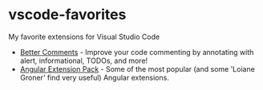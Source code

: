 # vscode-favorites
My favorite extensions for Visual Studio Code

- [Better Comments](https://marketplace.visualstudio.com/items?itemName=aaron-bond.better-comments) - Improve your code commenting by annotating with alert, informational, TODOs, and more!
- [Angular Extension Pack](https://marketplace.visualstudio.com/items?itemName=loiane.angular-extension-pack) - Some of the most popular (and some 'Loiane Groner' find very useful) Angular extensions.

